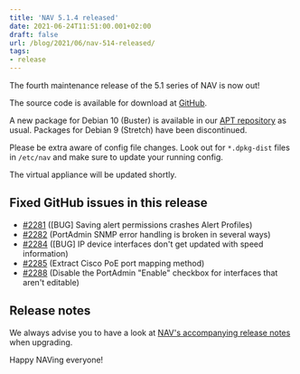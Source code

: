 ```yaml
---
title: 'NAV 5.1.4 released'
date: 2021-06-24T11:51:00.001+02:00
draft: false
url: /blog/2021/06/nav-514-released/
tags:
- release
---
```


The fourth maintenance release of the 5.1 series of NAV is now out!

The source code is available for download at [GitHub](https://github.com/UNINETT/nav/releases).

A new package for Debian 10 (Buster) is available in our [APT repository](https://nav.uninett.no/install-instructions/#debian) as usual. Packages for Debian 9 (Stretch) have been discontinued.

Please be extra aware of config file changes. Look out for `*.dpkg-dist` files in `/etc/nav` and make sure to update your running config.

The virtual appliance will be updated shortly.

## Fixed GitHub issues in this release

*   [#2281](https://github.com/Uninett/nav/issues/2281) (\[BUG\] Saving alert permissions crashes Alert Profiles)
*   [#2282](https://github.com/Uninett/nav/pull/2282) (PortAdmin SNMP error handling is broken in several ways)
*   [#2284](https://github.com/Uninett/nav/issues/2284) (\[BUG\] IP device interfaces don't get updated with speed information)
*   [#2285](https://github.com/Uninett/nav/pull/2285) (Extract Cisco PoE port mapping method)
*   [#2288](https://github.com/Uninett/nav/pull/2288) (Disable the PortAdmin "Enable" checkbox for interfaces that aren't editable)

## Release notes

We always advise you to have a look at [NAV's accompanying release notes](https://nav.uninett.no/doc/5.1/release-notes.html#nav-5-1) when upgrading.

Happy NAVing everyone!

